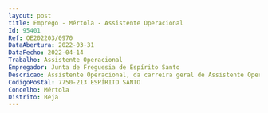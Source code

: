 ```yaml
--- 
layout: post
title: Emprego - Mértola - Assistente Operacional
Id: 95401
Ref: OE202203/0970
DataAbertura: 2022-03-31
DataFecho: 2022-04-14
Trabalho: Assistente Operacional
Empregador: Junta de Freguesia de Espírito Santo
Descricao: Assistente Operacional, da carreira geral de Assistente Operacional  1 posto de trabalho, para execução de tarefas de conservação e manutenção de edifícios e equipamentos da autarquia, pintura e caiação  execução de tarefas no domínio da construção civil, respeitantes a trabalhos de raiz, ou conservações e reparações  tarefas no âmbito da higiene pública e limpeza urbana.
CodigoPostal: 7750-213 ESPÍRITO SANTO
Concelho: Mértola
Distrito: Beja
--- 
```

